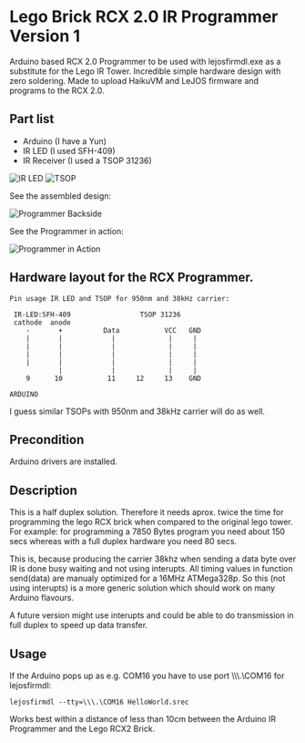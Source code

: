 Lego Brick RCX 2.0 IR Programmer Version 1
================

Arduino based RCX 2.0 Programmer to be used with lejosfirmdl.exe as a substitute for the Lego IR Tower. Incredible simple hardware design with zero soldering. Made to upload HaikuVM and LeJOS firmware and programs to the RCX 2.0.

Part list
-----------
* Arduino (I have a Yun)
* IR LED (I used SFH-409)
* IR Receiver (I used a TSOP 31236)

![IR LED](http://www.conrad.de/medias/global/ce/1000_1999/1500/1540/1543/154380_BB_00_FB.EPS_250.jpg)
![TSOP](http://elcodis.com/photos/15/68/156835/vishaysemitsop38238_sml.jpg)

See the assembled design:

![Programmer Backside](http://haiku-vm.sourceforge.net/images/ArdPro1-back.png)

See the Programmer in action:

![Programmer in Action](http://haiku-vm.sourceforge.net/images/ArdPro1-action.png)

Hardware layout for the RCX Programmer.
---------------------

```
Pin usage IR LED and TSOP for 950nm and 38kHz carrier:

 IR-LED:SFH-409                 TSOP 31236
 cathode  anode
    -       +          Data           VCC   GND
    |       |            |             |     |
    |       |            |             |     |
    |       |            |             |     |
    |       |            |             |     |
            |            |             |     |
    9      10           11     12     13    GND

ARDUINO
```
I guess similar TSOPs with 950nm and 38kHz carrier will do as well.

Precondition
---------------------
Arduino drivers are installed.


Description
-----
This is a half duplex solution. Therefore it needs aprox. twice the time
for programming the lego RCX brick when compared to the original lego tower.
For example: for programming a 7850 Bytes program you need about 
150 secs whereas with a full duplex hardware you need
 80 secs.

This is, because producing the carrier 38khz when sending
a data byte over IR is done busy waiting and not using interupts.
All timing values in function send(data) are manualy optimized for
a 16MHz ATMega328p. So this (not using interupts) is a more 
generic solution which should work on many Arduino flavours.

A future version might use interupts and could be able to do
transmission in full duplex to speed up data transfer.


Usage
-----
If the Arduino pops up as e.g. COM16 you have to use port \\\\\\.\COM16 for lejosfirmdl:
```
lejosfirmdl --tty=\\\.\COM16 HelloWorld.srec
```

Works best within a distance of less than 10cm between the Arduino IR Programmer and the Lego RCX2 Brick.




